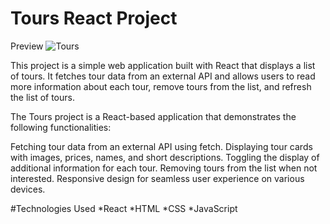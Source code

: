 # Tours React Project


Preview 
![Tours](https://github.com/DarboeDev/Tours/assets/125799918/2a5b6b07-7e38-4ae4-9192-b24d3c673f55)


This project is a simple web application built with React that displays a list of tours. It fetches tour data from an external API and allows users to read more information about each tour, remove tours from the list, and refresh the list of tours.

The Tours project is a React-based application that demonstrates the following functionalities:

Fetching tour data from an external API using fetch.
Displaying tour cards with images, prices, names, and short descriptions.
Toggling the display of additional information for each tour.
Removing tours from the list when not interested.
Responsive design for seamless user experience on various devices.

#Technologies Used
*React
*HTML
*CSS
*JavaScript
